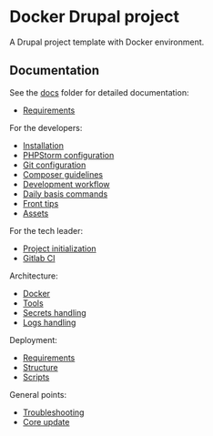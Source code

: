 # Docker Drupal project

A Drupal project template with Docker environment.

## Documentation

See the [docs](docs) folder for detailed documentation:

* [Requirements](docs/00-requirements/00-requirements.md)

For the developers:
* [Installation](docs/01-developer/10-installation.md)
* [PHPStorm configuration](docs/01-developer/11-phpstorm.md)
* [Git configuration](docs/01-developer/12-git.md)
* [Composer guidelines](docs/01-developer/13-composer.md)
* [Development workflow](docs/01-developer/14-development-workflow.md)
* [Daily basis commands](docs/01-developer/15-daily-basis-commands.md)
* [Front tips](docs/01-developer/16-front-tips.md)
* [Assets](docs/01-developer/17-assets.md)

For the tech leader:
* [Project initialization](docs/02-tech-lead/20-project-initialization.md)
* [Gitlab CI](docs/02-tech-lead/21-gitlab-ci.md)

Architecture:
* [Docker](docs/03-architecture/30-docker.md)
* [Tools](docs/03-architecture/31-tools.md)
* [Secrets handling](docs/03-architecture/32-secrets.md)
* [Logs handling](docs/03-architecture/33-logs.md)

Deployment:
* [Requirements](docs/04-deployment/40-requirements.md)
* [Structure](docs/04-deployment/41-structure.md)
* [Scripts](docs/04-deployment/42-scripts.md)

General points:
* [Troubleshooting](docs/05-troubleshooting.md)
* [Core update](docs/06-core-update.md)
